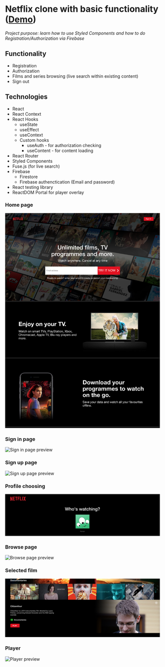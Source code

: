 # Netflix clone with basic functionality ([Demo](http://my-netflixclone.herokuapp.com))
_Project purpose: learn how to use Styled Components and how to do Registration/Authorization via Firebase_

## Functionality
+ Registration
+ Authorization
+ Films and series browsing (live search within existing content)
+ Sign out

## Technologies

+ React
+ React Context
+ React Hooks
  + useState
  + useEffect
  + useContext
  + Custom hooks
    + useAuth - for authorization checking
    + useContent - for content loading
+ React Router
+ Styled Components
+ Fuse.js (for live search)
+ Firebase
  + Firestore
  + Firebase authenctication (Email and password)
+ React testing library
+ ReactDOM Portal for player overlay

### Home page

![Home page preview](screenshots/home-page.png)

### Sign in page

![Sign in page preview](screenshots/signin-page.png)

### Sign up page

![Sign up page preview](screenshots/signup-page.png)

### Profile choosing

![Profile choosing preview](screenshots/profile-choosing.png)

### Browse page

![Browse page preview](screenshots/browse-page.png)

### Selected film

![Selected film preview](screenshots/selected-film.png)

### Player

![Player preview](screenshots/player.png)
